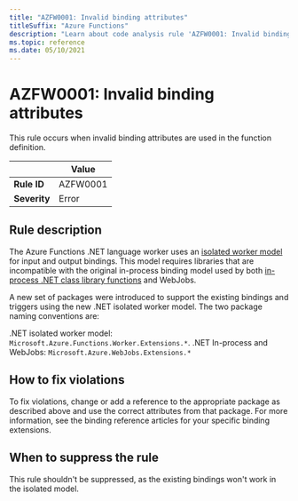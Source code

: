 ```yaml
---
title: "AZFW0001: Invalid binding attributes"
titleSuffix: "Azure Functions"
description: "Learn about code analysis rule 'AZFW0001: Invalid binding attributes' in Azure Functions."
ms.topic: reference
ms.date: 05/10/2021
---
```


# AZFW0001: Invalid binding attributes

This rule occurs when invalid binding attributes are used in the function definition.

| | Value |
|-|-|
| **Rule ID** |AZFW0001|
| **Severity** |Error|

## Rule description

The Azure Functions .NET language worker uses an [isolated worker model](../../dotnet-isolated-process-guide.md) for input and output bindings. This model requires libraries that are incompatible with the original in-process binding model used by both [in-process .NET class library functions](../../functions-dotnet-class-library.md) and WebJobs.

A new set of packages were introduced to support the existing bindings and triggers using the new .NET isolated worker model. The two package naming conventions are:

.NET isolated worker model: `Microsoft.Azure.Functions.Worker.Extensions.*`. 
.NET In-process and WebJobs: `Microsoft.Azure.WebJobs.Extensions.*` 

## How to fix violations

To fix violations, change or add a reference to the appropriate package as described above and use the correct attributes from that package. For more information, see the binding reference articles for your specific binding extensions. 

## When to suppress the rule

This rule shouldn't be suppressed, as the existing bindings won't work in the isolated model.
